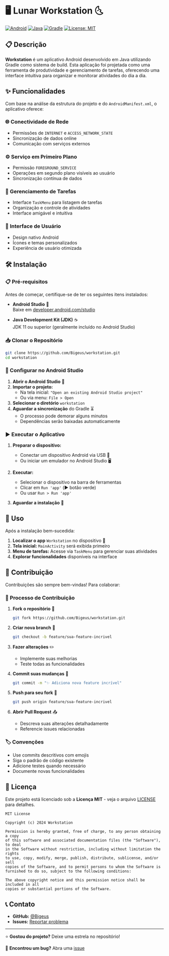 # 🖥️ Lunar Workstation 🌜

[![Android](https://img.shields.io/badge/Platform-Android-green.svg)](https://developer.android.com/)
[![Java](https://img.shields.io/badge/Language-Java-orange.svg)](https://www.java.com/)
[![Gradle](https://img.shields.io/badge/Build-Gradle-blue.svg)](https://gradle.org/)
[![License: MIT](https://img.shields.io/badge/License-MIT-yellow.svg)](https://opensource.org/licenses/MIT)

## 📋 Descrição

**Workstation** é um aplicativo Android desenvolvido em Java utilizando Gradle como sistema de build. Esta aplicação foi projetada como uma ferramenta de produtividade e gerenciamento de tarefas, oferecendo uma interface intuitiva para organizar e monitorar atividades do dia a dia.

## ✨ Funcionalidades

Com base na análise da estrutura do projeto e do `AndroidManifest.xml`, o aplicativo oferece:

### 🌐 **Conectividade de Rede**
- Permissões de `INTERNET` e `ACCESS_NETWORK_STATE`
- Sincronização de dados online
- Comunicação com serviços externos

### ⚙️ **Serviço em Primeiro Plano**
- Permissão `FOREGROUND_SERVICE`
- Operações em segundo plano visíveis ao usuário
- Sincronização contínua de dados

### 📝 **Gerenciamento de Tarefas**
- Interface `TaskMenu` para listagem de tarefas
- Organização e controle de atividades
- Interface amigável e intuitiva

### 🎨 **Interface de Usuário**
- Design nativo Android
- Ícones e temas personalizados
- Experiência de usuário otimizada

## 🛠️ Instalação

### 📋 Pré-requisitos

Antes de começar, certifique-se de ter os seguintes itens instalados:

- **Android Studio** 🎯  
  Baixe em [developer.android.com/studio](https://developer.android.com/studio)

- **Java Development Kit (JDK)** ☕  
  JDK 11 ou superior (geralmente incluído no Android Studio)

### 📥 Clonar o Repositório

```bash
git clone https://github.com/Bigeus/workstation.git
cd workstation
```

### 🔧 Configurar no Android Studio

1. **Abrir o Android Studio** 🚀
2. **Importar o projeto:**
   - Na tela inicial: `"Open an existing Android Studio project"`
   - Ou via menu: `File > Open`
3. **Selecionar o diretório** `workstation`
4. **Aguardar a sincronização** do Gradle ⏳
   - O processo pode demorar alguns minutos
   - Dependências serão baixadas automaticamente

### ▶️ Executar o Aplicativo

1. **Preparar o dispositivo:**
   - Conectar um dispositivo Android via USB 📱
   - Ou iniciar um emulador no Android Studio 🖥️

2. **Executar:**
   - Selecionar o dispositivo na barra de ferramentas
   - Clicar em `Run 'app'` (▶️ botão verde)
   - Ou usar `Run > Run 'app'`

3. **Aguardar a instalação** 📲

## 🚀 Uso

Após a instalação bem-sucedida:

1. **Localizar o app** `Workstation` no dispositivo 📱
2. **Tela inicial:** `MainActivity` será exibida primeiro
3. **Menu de tarefas:** Acesse via `TaskMenu` para gerenciar suas atividades
4. **Explorar funcionalidades** disponíveis na interface

## 🤝 Contribuição

Contribuições são sempre bem-vindas! Para colaborar:

### 📝 Processo de Contribuição

1. **Fork o repositório** 🍴
   ```bash
   git fork https://github.com/Bigeus/workstation.git
   ```

2. **Criar nova branch** 🌿
   ```bash
   git checkout -b feature/sua-feature-incrivel
   ```

3. **Fazer alterações** ✏️
   - Implemente suas melhorias
   - Teste todas as funcionalidades

4. **Commit suas mudanças** 💾
   ```bash
   git commit -m "✨ Adiciona nova feature incrível"
   ```

5. **Push para seu fork** 🚀
   ```bash
   git push origin feature/sua-feature-incrivel
   ```

6. **Abrir Pull Request** 📤
   - Descreva suas alterações detalhadamente
   - Referencie issues relacionadas

### 🏷️ Convenções

- Use commits descritivos com emojis
- Siga o padrão de código existente
- Adicione testes quando necessário
- Documente novas funcionalidades

## 📄 Licença

Este projeto está licenciado sob a **Licença MIT** - veja o arquivo [LICENSE](LICENSE) para detalhes.

```
MIT License

Copyright (c) 2024 Workstation

Permission is hereby granted, free of charge, to any person obtaining a copy
of this software and associated documentation files (the "Software"), to deal
in the Software without restriction, including without limitation the rights
to use, copy, modify, merge, publish, distribute, sublicense, and/or sell
copies of the Software, and to permit persons to whom the Software is
furnished to do so, subject to the following conditions:

The above copyright notice and this permission notice shall be included in all
copies or substantial portions of the Software.
```

## 📞 Contato

- **GitHub:** [@Bigeus](https://github.com/Bigeus)
- **Issues:** [Reportar problema](https://github.com/Bigeus/workstation/issues)

---

⭐ **Gostou do projeto?** Deixe uma estrela no repositório!

📱 **Encontrou um bug?** Abra uma [issue](https://github.com/Bigeus/workstation/issues/new)

